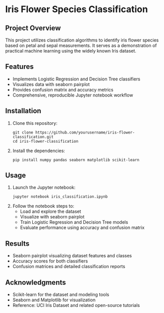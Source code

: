 # Iris Flower Species Classification

## Project Overview
This project utilizes classification algorithms to identify iris flower species based on petal and sepal measurements. It serves as a demonstration of practical machine learning using the widely known Iris dataset.

## Features
- Implements Logistic Regression and Decision Tree classifiers
- Visualizes data with seaborn pairplot
- Provides confusion matrix and accuracy metrics
- Comprehensive, reproducible Jupyter notebook workflow

## Installation

1. Clone this repository:
    ```
    git clone https://github.com/yourusername/iris-flower-classification.git
    cd iris-flower-classification
    ```
2. Install the dependencies:
    ```
    pip install numpy pandas seaborn matplotlib scikit-learn
    ```

## Usage

1. Launch the Jupyter notebook:
    ```
    jupyter notebook iris_classification.ipynb
    ```
2. Follow the notebook steps to:
    - Load and explore the dataset
    - Visualize with seaborn pairplot
    - Train Logistic Regression and Decision Tree models
    - Evaluate performance using accuracy and confusion matrix

## Results

- Seaborn pairplot visualizing dataset features and classes
- Accuracy scores for both classifiers
- Confusion matrices and detailed classification reports

## Acknowledgments

- Scikit-learn for the dataset and modeling tools
- Seaborn and Matplotlib for visualization
- Reference: UCI Iris Dataset and related open-source tutorials

